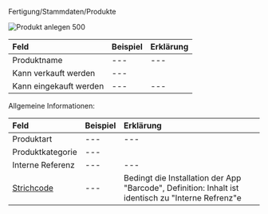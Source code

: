 Fertigung/Stammdaten/Produkte

![Produkt anlegen 500](assets/Produkt%20anlegen%20500.png)


Feld |Beispiel|Erklärung
:- |:- |:-
Produktname|---|---
Kann verkauft werden|---
Kann eingekauft werden|---|---

Allgemeine Informationen:

Feld |Beispiel|Erklärung
:- |:- |:-
Produktart|---|---
Produktkategorie|---
Interne Referenz|---|---
[Strichcode](Feld%20Strichcode)|---|Bedingt die Installation der App "Barcode", Definition: Inhalt ist identisch zu "Interne Refrenz"e
